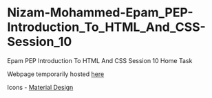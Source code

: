 # Nizam-Mohammed-Epam_PEP-Introduction_To_HTML_And_CSS-Session_10
Epam PEP Introduction To HTML And CSS  Session 10 Home Task

Webpage temporarily hosted [here](https://nizam19.github.io/Epam/)

Icons - [Material Design](https://material.io/resources/icons/)
